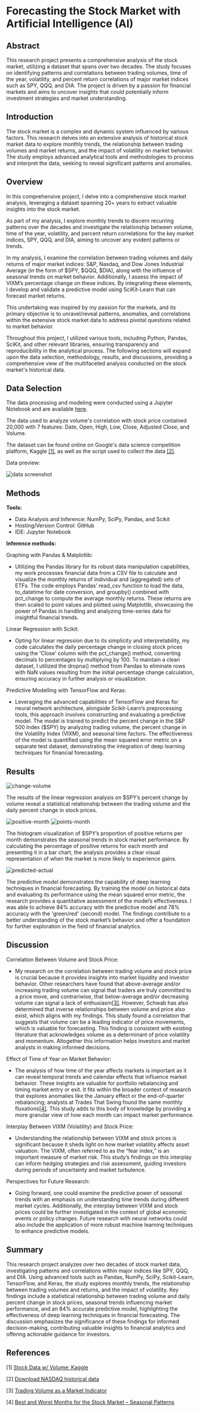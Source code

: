 # Forecasting the Stock Market with Artificial Intelligence (AI)

## Abstract
This research project presents a comprehensive analysis of the stock market, utilizing a dataset that spans over two decades. The study focuses on identifying patterns and correlations between trading volumes, time of the year, volatility, and percent return correlations of major market indices such as SPY, QQQ, and DIA. The project is driven by a passion for financial markets and aims to uncover insights that could potentially inform investment strategies and market understanding.

## Introduction
The stock market is a complex and dynamic system influenced by various factors. This research delves into an extensive analysis of historical stock market data to explore monthly trends, the relationship between trading volumes and market returns, and the impact of volatility on market behavior. The study employs advanced analytical tools and methodologies to process and interpret the data, seeking to reveal significant patterns and anomalies.

## Overview
In this comprehensive project, I delve into a comprehensive stock market analysis, leveraging a dataset spanning 20+ years to extract valuable insights into the stock market.

As part of my analysis, I explore monthly trends to discern recurring patterns over the decades and investigate the relationship between volume, time of the year, volatility, and percent return correlations for the key market indices, SPY, QQQ, and DIA, aiming to uncover any evident patterns or trends.

In my analysis, I examine the correlation between trading volumes and daily returns of major market indices: S&P, Nasdaq, and Dow Jones Industrial Average (in the form of $SPY, $QQQ, $DIA), along with the influence of seasonal trends on market behavior. Additionally, I assess the impact of VIXM’s percentage change on these indices. By integrating these elements, I develop and validate a predictive model using SciKit-Learn that can forecast market returns.

This undertaking was inspired by my passion for the markets, and its primary objective is to unravel/reveal patterns, anomalies, and correlations within the extensive stock market data to address pivotal questions related to market behavior.

Throughout this project, I utilized various tools, including Python, Pandas, SciKit, and other relevant libraries, ensuring transparency and reproducibility in the analytical process. The following sections will expand upon the data selection, methodology, results, and discussions, providing a comprehensive view of the multifaceted analysis conducted on the stock market's historical data.

## Data Selection

The data processing and modeling were conducted using a Jupyter Notebook and are available [here](./Code/Stock-Data-Modeling_Notebook.ipynb).

The data used to analyze volume's correlation with stock price contained 20,000 with 7 features: Date, Open, High, Low, Close, Adjusted Close, and Volume.

The dataset can be found online on Google's data science competition platform, Kaggle [[1]](https://www.kaggle.com/datasets/jacksoncrow/stock-market-dataset), as well as the script used to collect the data [[2]](https://www.kaggle.com/code/jacksoncrow/download-nasdaq-historical-data/notebook).

Data preview:

![data screenshot](./Graphs%20&%20Images/stock-data.png)


## Methods
**Tools:**
- Data Analysis and Inference: NumPy, SciPy, Pandas, and Scikit
- Hosting/Version Control: GitHub
- IDE: Jupyter Notebook

**Inference methods:**

Graphing with Pandas & Matplotlib:
- Utilizing the Pandas library for its robust data manipulation capabilities, my work processes financial data from a CSV file to calculate and visualize the monthly returns of individual and (aggregated) sets of ETFs. The code employs Pandas’ read_csv function to load the data, to_datetime for date conversion, and groupby() combined with pct_change to compute the average monthly returns. These returns are then scaled to point values and plotted using Matplotlib, showcasing the power of Pandas in handling and analyzing time-series data for insightful financial trends.

Linear Regression with Scikit:
  - Opting for linear regression due to its simplicity and interpretability, my code calculates the daily percentage change in closing stock prices using the 'Close' column with the pct_change() method, converting decimals to percentages by multiplying by 100. To maintain a clean dataset, I utilized the dropna() method from Pandas to eliminate rows with NaN values resulting from the initial percentage change calculation, ensuring accuracy in further analysis or visualization.

Predictive Modelling with TensorFlow and Keras:
- Leveraging the advanced capabilities of TensorFlow and Keras for neural network architecture, alongside Scikit-Learn’s preprocessing tools, this approach involves constructing and evaluating a predictive model. The model is trained to predict the percent change in the S&P 500 Index ($SPY) by analyzing trading volume, the percent change in the Volatility Index (VIXM), and seasonal time factors. The effectiveness of the model is quantified using the mean squared error metric on a separate test dataset, demonstrating the integration of deep learning techniques for financial forecasting.


## Results
![change-volume](./Graphs%20&%20Images/pctchange-volume.png)

 The results of the linear regression analysis on $SPY’s percent change by volume reveal a statistical relationship between the trading volume and the daily percent change in stock prices.

![positive-month](./Graphs%20&%20Images/pctpositive-month.png)
![points-month](./Graphs%20&%20Images/points-month.png)

The histogram visualization of $SPY’s proportion of positive returns per month demonstrates the seasonal trends in stock market performance. By calculating the percentage of positive returns for each month and presenting it in a bar chart, the analysis provides a clear visual representation of when the market is more likely to experience gains.

![predicted-actual](./Graphs%20&%20Images/predicted-actual.png)

The predictive model demonstrates the capability of deep learning techniques in financial forecasting. By training the model on historical data and evaluating its performance using the mean squared error metric, the research provides a quantitative assessment of the model’s effectiveness. I was able to achieve 84% accuracy with the predictive model and 78% accuracy with the 'green/red' (second) model. The findings contribute to a better understanding of the stock market’s behavior and offer a foundation for further exploration in the field of financial analytics.

## Discussion

Correlation Between Volume and Stock Price: 
- My research on the correlation between trading volume and stock price is crucial because it provides insights into market liquidity and investor behavior. Other researchers have found that above-average and/or increasing trading volume can signal that traders are truly committed to a price move, and contrariwise, that below-average and/or decreasing volume can signal a lack of enthusiasm[[3]](https://www.schwab.com/learn/story/trading-volume-as-market-indicator#:~:text=An%20uptrend%20paired%20with%20increasing,buying%20and%20even%20higher%20prices). However, Schwab has also determined that inverse relationships between volume and price also exist, which aligns with my findings. This study found a correlation that suggests that volume can be a leading indicator of price movements, which is valuable for forecasting. This finding is consistent with existing literature that acknowledges volume as a determinant of price volatility and momentum. Altogether this information helps investors and market analysts in making informed decisions.

Effect of Time of Year on Market Behavior:
- The analysis of how time of the year affects markets is important as it can reveal temporal trends and calendar effects that influence market behavior. These insights are valuable for portfolio rebalancing and timing market entry or exit. It fits within the broader context of research that explores anomalies like the January effect or the end-of-quarter rebalancing; analysts at Trades That Swing found the same monthly fluxations[[4]](https://tradethatswing.com/seasonal-patterns-of-the-stock-market/). This study adds to this body of knowledge by providing a more granular view of how each month can impact market performance.

Interplay Between VIXM (Volatility) and Stock Price:
- Understanding the relationship between VIXM and stock prices is significant because it sheds light on how market volatility affects asset valuation. The VIXM, often referred to as the “fear index,” is an important measure of market risk. This study’s findings on this interplay can inform hedging strategies and risk assessment, guiding investors during periods of uncertainty and market turbulence.

Perspectives for Future Research:
- Going forward, one could examine the predictive power of seasonal trends with an emphasis on understanding time trends during different market cycles. Additionally, the interplay between VIXM and stock prices could be further investigated in the context of global economic events or policy changes. Future research with neural networks could also include the application of more robust machine learning techniques to enhance predictive models.

## Summary

This research project analyzes over two decades of stock market data, investigating patterns and correlations within major indices like SPY, QQQ, and DIA. Using advanced tools such as Pandas, NumPy, SciPy, Scikit-Learn, TensorFlow, and Keras, the study explores monthly trends, the relationship between trading volumes and returns, and the impact of volatility. Key findings include a statistical relationship between trading volume and daily percent change in stock prices, seasonal trends influencing market performance, and an 84% accurate predictive model, highlighting the effectiveness of deep learning techniques in financial forecasting. The discussion emphasizes the significance of these findings for informed decision-making, contributing valuable insights to financial analytics and offering actionable guidance for investors.

## References
[1] [Stock Data w/ Volume: Kaggle](https://www.kaggle.com/datasets/jacksoncrow/stock-market-dataset)

[2] [Download NASDAQ historical data](https://www.kaggle.com/code/jacksoncrow/download-nasdaq-historical-data/notebook)

[3] [Trading Volume as a Market Indicator](https://www.schwab.com/learn/story/trading-volume-as-market-indicator#:~:text=An%20uptrend%20paired%20with%20increasing,buying%20and%20even%20higher%20prices)

[4] [Best and Worst Months for the Stock Market – Seasonal Patterns](https://tradethatswing.com/seasonal-patterns-of-the-stock-market/)
